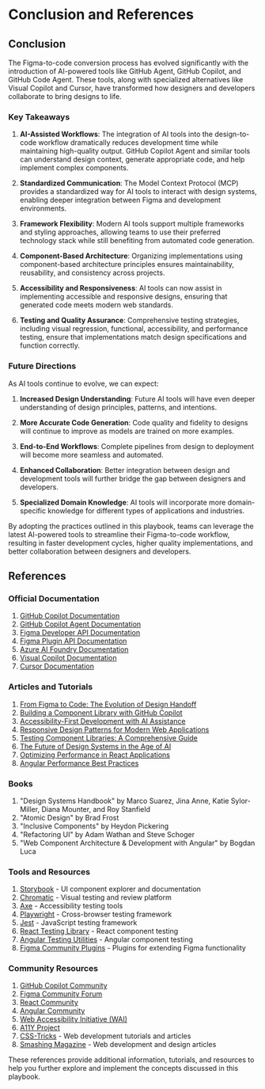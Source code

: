 # Conclusion and References

## Conclusion

The Figma-to-code conversion process has evolved significantly with the introduction of AI-powered tools like GitHub Agent, GitHub Copilot, and GitHub Code Agent. These tools, along with specialized alternatives like Visual Copilot and Cursor, have transformed how designers and developers collaborate to bring designs to life.

### Key Takeaways

1. **AI-Assisted Workflows**: The integration of AI tools into the design-to-code workflow dramatically reduces development time while maintaining high-quality output. GitHub Copilot Agent and similar tools can understand design context, generate appropriate code, and help implement complex components.

2. **Standardized Communication**: The Model Context Protocol (MCP) provides a standardized way for AI tools to interact with design systems, enabling deeper integration between Figma and development environments.

3. **Framework Flexibility**: Modern AI tools support multiple frameworks and styling approaches, allowing teams to use their preferred technology stack while still benefiting from automated code generation.

4. **Component-Based Architecture**: Organizing implementations using component-based architecture principles ensures maintainability, reusability, and consistency across projects.

5. **Accessibility and Responsiveness**: AI tools can now assist in implementing accessible and responsive designs, ensuring that generated code meets modern web standards.

6. **Testing and Quality Assurance**: Comprehensive testing strategies, including visual regression, functional, accessibility, and performance testing, ensure that implementations match design specifications and function correctly.

### Future Directions

As AI tools continue to evolve, we can expect:

1. **Increased Design Understanding**: Future AI tools will have even deeper understanding of design principles, patterns, and intentions.

2. **More Accurate Code Generation**: Code quality and fidelity to designs will continue to improve as models are trained on more examples.

3. **End-to-End Workflows**: Complete pipelines from design to deployment will become more seamless and automated.

4. **Enhanced Collaboration**: Better integration between design and development tools will further bridge the gap between designers and developers.

5. **Specialized Domain Knowledge**: AI tools will incorporate more domain-specific knowledge for different types of applications and industries.

By adopting the practices outlined in this playbook, teams can leverage the latest AI-powered tools to streamline their Figma-to-code workflow, resulting in faster development cycles, higher quality implementations, and better collaboration between designers and developers.

## References

### Official Documentation

1. [GitHub Copilot Documentation](https://docs.github.com/en/copilot)
2. [GitHub Copilot Agent Documentation](https://docs.github.com/en/copilot/github-copilot-chat/about-github-copilot-chat)
3. [Figma Developer API Documentation](https://www.figma.com/developers/api)
4. [Figma Plugin API Documentation](https://www.figma.com/plugin-docs/)
5. [Azure AI Foundry Documentation](https://learn.microsoft.com/en-us/azure/ai-services/)
6. [Visual Copilot Documentation](https://www.builder.io/c/docs/visual-copilot)
7. [Cursor Documentation](https://cursor.sh/docs)

### Articles and Tutorials

1. [From Figma to Code: The Evolution of Design Handoff](https://www.smashingmagazine.com/2023/05/figma-code-evolution-design-handoff/)
2. [Building a Component Library with GitHub Copilot](https://dev.to/github/building-a-component-library-with-github-copilot-4j3p)
3. [Accessibility-First Development with AI Assistance](https://web.dev/articles/accessibility-first-development)
4. [Responsive Design Patterns for Modern Web Applications](https://www.patterns.dev/posts/responsive-design-patterns)
5. [Testing Component Libraries: A Comprehensive Guide](https://storybook.js.org/blog/testing-component-libraries/)
6. [The Future of Design Systems in the Age of AI](https://uxdesign.cc/the-future-of-design-systems-in-the-age-of-ai-7d5c910ffc0a)
7. [Optimizing Performance in React Applications](https://reactjs.org/docs/optimizing-performance.html)
8. [Angular Performance Best Practices](https://angular.io/guide/performance)

### Books

1. "Design Systems Handbook" by Marco Suarez, Jina Anne, Katie Sylor-Miller, Diana Mounter, and Roy Stanfield
2. "Atomic Design" by Brad Frost
3. "Inclusive Components" by Heydon Pickering
4. "Refactoring UI" by Adam Wathan and Steve Schoger
5. "Web Component Architecture & Development with Angular" by Bogdan Luca

### Tools and Resources

1. [Storybook](https://storybook.js.org/) - UI component explorer and documentation
2. [Chromatic](https://www.chromatic.com/) - Visual testing and review platform
3. [Axe](https://www.deque.com/axe/) - Accessibility testing tools
4. [Playwright](https://playwright.dev/) - Cross-browser testing framework
5. [Jest](https://jestjs.io/) - JavaScript testing framework
6. [React Testing Library](https://testing-library.com/docs/react-testing-library/intro/) - React component testing
7. [Angular Testing Utilities](https://angular.io/guide/testing) - Angular component testing
8. [Figma Community Plugins](https://www.figma.com/community/plugins) - Plugins for extending Figma functionality

### Community Resources

1. [GitHub Copilot Community](https://github.com/community/community/discussions/categories/copilot)
2. [Figma Community Forum](https://forum.figma.com/)
3. [React Community](https://reactjs.org/community/support.html)
4. [Angular Community](https://angular.io/community)
5. [Web Accessibility Initiative (WAI)](https://www.w3.org/WAI/)
6. [A11Y Project](https://www.a11yproject.com/)
7. [CSS-Tricks](https://css-tricks.com/) - Web development tutorials and articles
8. [Smashing Magazine](https://www.smashingmagazine.com/) - Web development and design articles

These references provide additional information, tutorials, and resources to help you further explore and implement the concepts discussed in this playbook.
